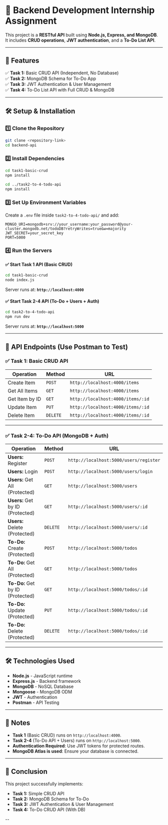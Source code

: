 # 📌 Backend Development Internship Assignment

This project is a **RESTful API** built using **Node.js, Express, and MongoDB**.  
It includes **CRUD operations**, **JWT authentication**, and a **To-Do List API**.

---

## 🚀 Features
✅ **Task 1:** Basic CRUD API (Independent, No Database)  
✅ **Task 2:** MongoDB Schema for To-Do App  
✅ **Task 3:** JWT Authentication & User Management  
✅ **Task 4:** To-Do List API with Full CRUD & MongoDB  

---   

## 🛠️ Setup & Installation

### **1️⃣ Clone the Repository**
```sh
git clone <repository-link>
cd backend-api
```

### **2️⃣ Install Dependencies**
```sh
cd task1-basic-crud
npm install

cd ../task2-to-4-todo-api
npm install
```

### **3️⃣ Set Up Environment Variables**
Create a `.env` file inside `task2-to-4-todo-api/` and add:
```
MONGO_URI=mongodb+srv://your_username:your_password@your-cluster.mongodb.net/todoDB?retryWrites=true&w=majority
JWT_SECRET=your_secret_key
PORT=5000
```

### **4️⃣ Run the Servers**
#### ✅ **Start Task 1 API (Basic CRUD)**
```sh
cd task1-basic-crud
node index.js
```
Server runs at: **`http://localhost:4000`**

#### ✅ **Start Task 2-4 API (To-Do + Users + Auth)**
```sh
cd task2-to-4-todo-api
npm run dev
```
Server runs at: **`http://localhost:5000`**

---

## 📌 API Endpoints (Use Postman to Test)

### **✅ Task 1: Basic CRUD API**
| Operation  | Method | URL |
|------------|--------|--------------------------------|
| Create Item | `POST` | `http://localhost:4000/items` |
| Get All Items | `GET` | `http://localhost:4000/items` |
| Get Item by ID | `GET` | `http://localhost:4000/items/:id` |
| Update Item | `PUT` | `http://localhost:4000/items/:id` |
| Delete Item | `DELETE` | `http://localhost:4000/items/:id` |

---

### **✅ Task 2-4: To-Do API (MongoDB + Auth)**
| Operation  | Method | URL |
|------------|--------|--------------------------------|
| **Users:** Register | `POST` | `http://localhost:5000/users/register` |
| **Users:** Login | `POST` | `http://localhost:5000/users/login` |
| **Users:** Get All (Protected) | `GET` | `http://localhost:5000/users` |
| **Users:** Get by ID (Protected) | `GET` | `http://localhost:5000/users/:id` |
| **Users:** Delete (Protected) | `DELETE` | `http://localhost:5000/users/:id` |
| **To-Do:** Create (Protected) | `POST` | `http://localhost:5000/todos` |
| **To-Do:** Get All (Protected) | `GET` | `http://localhost:5000/todos` |
| **To-Do:** Get by ID (Protected) | `GET` | `http://localhost:5000/todos/:id` |
| **To-Do:** Update (Protected) | `PUT` | `http://localhost:5000/todos/:id` |
| **To-Do:** Delete (Protected) | `DELETE` | `http://localhost:5000/todos/:id` |

---

## 🛠 Technologies Used
- **Node.js** - JavaScript runtime  
- **Express.js** - Backend framework  
- **MongoDB** - NoSQL Database  
- **Mongoose** - MongoDB ODM  
- **JWT** - Authentication  
- **Postman** - API Testing  

---

## 📌 Notes
- **Task 1** (Basic CRUD) runs on `http://localhost:4000`.  
- **Task 2-4** (To-Do API + Users) runs on `http://localhost:5000`.  
- **Authentication Required**: Use JWT tokens for protected routes.  
- **MongoDB Atlas is used**: Ensure your database is connected.  

---

## 🎯 Conclusion
This project successfully implements:
- **Task 1:** Simple CRUD API
- **Task 2:** MongoDB Schema for To-Do   
- **Task 3:** JWT Authentication & User Management   
- **Task 4:** To-Do CRUD API (With DB)

--
